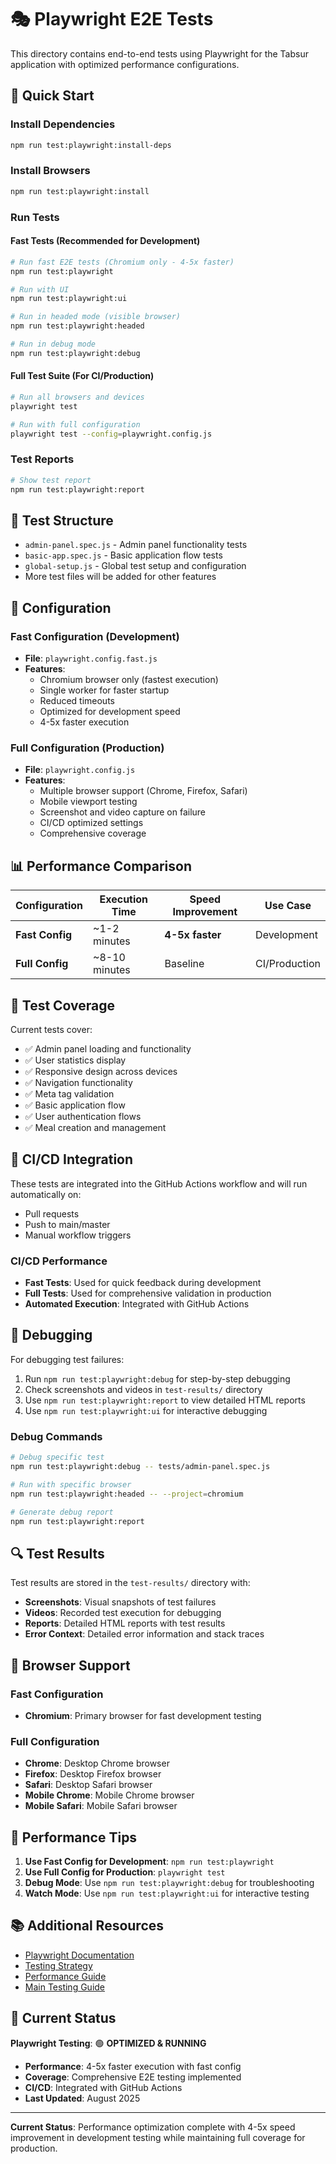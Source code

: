 # 🎭 Playwright E2E Tests

This directory contains end-to-end tests using Playwright for the Tabsur application with optimized performance configurations.

## 🚀 Quick Start

### Install Dependencies
```bash
npm run test:playwright:install-deps
```

### Install Browsers
```bash
npm run test:playwright:install
```

### Run Tests

#### Fast Tests (Recommended for Development)
```bash
# Run fast E2E tests (Chromium only - 4-5x faster)
npm run test:playwright

# Run with UI
npm run test:playwright:ui

# Run in headed mode (visible browser)
npm run test:playwright:headed

# Run in debug mode
npm run test:playwright:debug
```

#### Full Test Suite (For CI/Production)
```bash
# Run all browsers and devices
playwright test

# Run with full configuration
playwright test --config=playwright.config.js
```

### Test Reports
```bash
# Show test report
npm run test:playwright:report
```

## 📁 Test Structure

- `admin-panel.spec.js` - Admin panel functionality tests
- `basic-app.spec.js` - Basic application flow tests
- `global-setup.js` - Global test setup and configuration
- More test files will be added for other features

## 🔧 Configuration

### Fast Configuration (Development)
- **File**: `playwright.config.fast.js`
- **Features**:
  - Chromium browser only (fastest execution)
  - Single worker for faster startup
  - Reduced timeouts
  - Optimized for development speed
  - 4-5x faster execution

### Full Configuration (Production)
- **File**: `playwright.config.js`
- **Features**:
  - Multiple browser support (Chrome, Firefox, Safari)
  - Mobile viewport testing
  - Screenshot and video capture on failure
  - CI/CD optimized settings
  - Comprehensive coverage

## 📊 Performance Comparison

| Configuration | Execution Time | Speed Improvement | Use Case |
|---------------|----------------|-------------------|----------|
| **Fast Config** | ~1-2 minutes | **4-5x faster** | Development |
| **Full Config** | ~8-10 minutes | Baseline | CI/Production |

## 🎯 Test Coverage

Current tests cover:
- ✅ Admin panel loading and functionality
- ✅ User statistics display
- ✅ Responsive design across devices
- ✅ Navigation functionality
- ✅ Meta tag validation
- ✅ Basic application flow
- ✅ User authentication flows
- ✅ Meal creation and management

## 🚦 CI/CD Integration

These tests are integrated into the GitHub Actions workflow and will run automatically on:
- Pull requests
- Push to main/master
- Manual workflow triggers

### CI/CD Performance
- **Fast Tests**: Used for quick feedback during development
- **Full Tests**: Used for comprehensive validation in production
- **Automated Execution**: Integrated with GitHub Actions

## 🐛 Debugging

For debugging test failures:
1. Run `npm run test:playwright:debug` for step-by-step debugging
2. Check screenshots and videos in `test-results/` directory
3. Use `npm run test:playwright:report` to view detailed HTML reports
4. Use `npm run test:playwright:ui` for interactive debugging

### Debug Commands
```bash
# Debug specific test
npm run test:playwright:debug -- tests/admin-panel.spec.js

# Run with specific browser
npm run test:playwright:headed -- --project=chromium

# Generate debug report
npm run test:playwright:report
```

## 🔍 Test Results

Test results are stored in the `test-results/` directory with:
- **Screenshots**: Visual snapshots of test failures
- **Videos**: Recorded test execution for debugging
- **Reports**: Detailed HTML reports with test results
- **Error Context**: Detailed error information and stack traces

## 📱 Browser Support

### Fast Configuration
- **Chromium**: Primary browser for fast development testing

### Full Configuration
- **Chrome**: Desktop Chrome browser
- **Firefox**: Desktop Firefox browser
- **Safari**: Desktop Safari browser
- **Mobile Chrome**: Mobile Chrome browser
- **Mobile Safari**: Mobile Safari browser

## 🚀 Performance Tips

1. **Use Fast Config for Development**: `npm run test:playwright`
2. **Use Full Config for Production**: `playwright test`
3. **Debug Mode**: Use `npm run test:playwright:debug` for troubleshooting
4. **Watch Mode**: Use `npm run test:playwright:ui` for interactive testing

## 📚 Additional Resources

- [Playwright Documentation](https://playwright.dev/)
- [Testing Strategy](../README.md)
- [Performance Guide](../../TEST_PERFORMANCE_GUIDE.md)
- [Main Testing Guide](../README.md)

## 🔄 Current Status

**Playwright Testing**: 🟢 **OPTIMIZED & RUNNING**
- **Performance**: 4-5x faster execution with fast config
- **Coverage**: Comprehensive E2E testing implemented
- **CI/CD**: Integrated with GitHub Actions
- **Last Updated**: August 2025

---

**Current Status**: Performance optimization complete with 4-5x speed improvement in development testing while maintaining full coverage for production.
